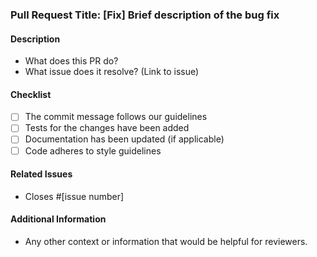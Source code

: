 ### Pull Request Title: [Fix] Brief description of the bug fix

#### Description
- What does this PR do?
- What issue does it resolve? (Link to issue)

#### Checklist
- [ ] The commit message follows our guidelines
- [ ] Tests for the changes have been added
- [ ] Documentation has been updated (if applicable)
- [ ] Code adheres to style guidelines

#### Related Issues
- Closes #[issue number]

#### Additional Information
- Any other context or information that would be helpful for reviewers.
